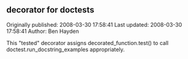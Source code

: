 ## decorator for doctests

Originally published: 2008-03-30 17:58:41
Last updated: 2008-03-30 17:58:41
Author: Ben Hayden

This "tested" decorator assigns decorated_function.test() to call doctest.run_docstring_examples appropriately.